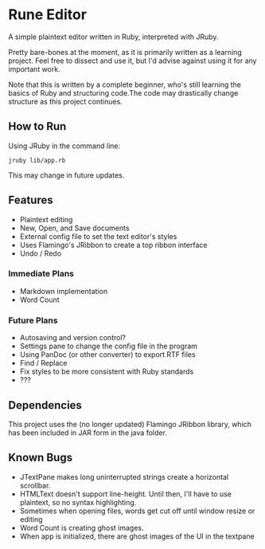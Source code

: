 # Rune Editor

A simple plaintext editor written in Ruby, interpreted with JRuby. 

Pretty bare-bones at the moment, as it is primarily written as a learning project. Feel free to dissect and use it, but I'd advise against using it for any important work.

Note that this is written by a complete beginner, who's still learning the basics of Ruby and structuring code.The code may drastically change structure as this project continues.

## How to Run

Using JRuby in the command line:

    jruby lib/app.rb

This may change in future updates.

## Features

* Plaintext editing
* New, Open, and Save documents
* External config file to set the text editor's styles
* Uses Flamingo's JRibbon to create a top ribbon interface
* Undo / Redo

### Immediate Plans

* Markdown implementation
* Word Count

### Future Plans

* Autosaving and version control?
* Settings pane to change the config file in the program
* Using PanDoc (or other converter) to export RTF files
* Find / Replace
* Fix styles to be more consistent with Ruby standards
* ???

## Dependencies

This project uses the (no longer updated) Flamingo JRibbon library, which has been included in JAR form in the java folder.

## Known Bugs
* JTextPane makes long uninterrupted strings create a horizontal scrollbar.
* HTMLText doesn't support line-height. Until then, I'll have to use plaintext, so no syntax highlighting.
* Sometimes when opening files, words get cut off until window resize or editing
* Word Count is creating ghost images.
* When app is initialized, there are ghost images of the UI in the textpane
